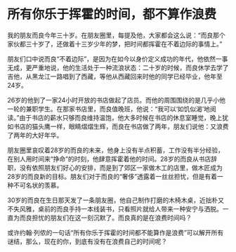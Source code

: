 # 所有你乐于挥霍的时间，都不算作浪费

我的朋友而良今年三十岁。在朋友圈里，每提及他，大家都会这么说：“而良那个家伙都三十岁了，还做着十三岁少年的梦，把时间都挥霍在不着边际的事情上。” 

朋友们口中说而良“不着边际”，是因为在如今以身价定义成功的年代，他依然一事无成，更严重地说，他的生活处于一种流浪状态：二十岁的时候，而良休学去学了吉他，从黑龙江一路唱到了西藏，等他从西藏回来时他的同学已经毕业，他年至24岁。 

26岁的他到了一家24小时开放的书店做起了店员。而他的周围围绕的是几乎小他一轮的兼职学生。在那家书店里，而良值晚班，他说：“我可以‘如饥似渴’地阅读。”由于书店的薪水只够而良维持温饱，他大多时候在书店的休息室睡觉，晚上犹如书店的猫头鹰一样，眼睛熠熠生辉，而良在书店做了两年，朋友们说他：又浪费了两年的大好年华。 

朋友圈里哀叹着28岁的而良的未来，他身上没有半点积蓄，工作没有半分经验，在别人用时间来“挣命”的时刻，他肆意挥霍着他的时间。28岁的而良从书店辞职，没有依照朋友们好心的安排，而是到了郊区一家做木工的店里，做木匠成为28岁的而良新的目标。朋友们对于而良的“奢侈”透露着一丝丝担忧，但是有着一种不可名状的羡慕。 

30岁的而良在生日那天发了一条朋友圈，他自己制作打磨的木椅木桌，近拙朴又不失风雅，桌前的而良手持一本线装书，只看照片就给人带来一种安宁与洒脱。一直为而良担忧的朋友们在这一刻沉默了。而良真的是在浪费时间吗？ 

或许约翰·列侬的一句话“所有你乐于挥霍的时间都不能算作是浪费”可以解开所有谜结，那么，现在的你，到底有没有在浪费自己的时间呢？